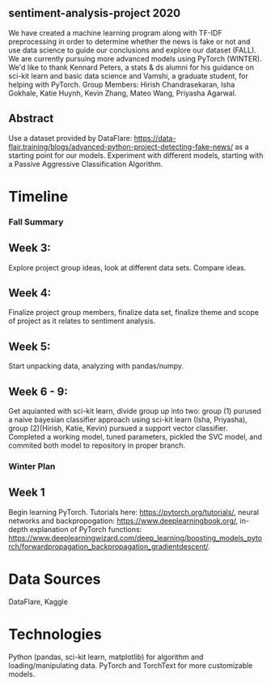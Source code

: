 ## sentiment-analysis-project 2020
We have created a machine learning program along with TF-IDF preprocessing in order to determine whether the news is fake or not and use data science to guide our conclusions and explore our dataset (FALL). We are currently pursuing more advanced models using PyTorch (WINTER). We'd like to thank Kennard Peters, a stats & ds alumni for his guidance on sci-kit learn and basic data science and Vamshi, a graduate student, for helping with PyTorch. Group Members: Hirish Chandrasekaran, Isha Gokhale, Katie Huynh, Kevin Zhang, Mateo Wang, Priyasha Agarwal.

## Abstract
Use a dataset provided by DataFlare: <a href="url">https://data-flair.training/blogs/advanced-python-project-detecting-fake-news/</a> as a starting point for our models. Experiment with different models, starting with a Passive Aggressive Classification Algorithm.

# Timeline
### Fall Summary
## Week 3: 
Explore project group ideas, look at different data sets. Compare ideas. 
## Week 4: 
Finalize project group members, finalize data set, finalize theme and scope of project as it relates to sentiment analysis. 
## Week 5: 
Start unpacking data, analyzing with pandas/numpy. 
## Week 6 - 9: 
Get aquianted with sci-kit learn, divide group up into two: group (1) purused a naive bayesian classifier approach using sci-kit learn (Isha, Priyasha), group (2)(Hirish, Katie, Kevin) pursued a support vector classifier. Completed a working model, tuned parameters, pickled the SVC model, and commited both model to repository in proper branch.

### Winter Plan
## Week 1
Begin learning PyTorch. Tutorials here: https://pytorch.org/tutorials/, neural networks and backpropogation:  https://www.deeplearningbook.org/, in-depth explanation of PyTorch functions:  https://www.deeplearningwizard.com/deep_learning/boosting_models_pytorch/forwardpropagation_backpropagation_gradientdescent/.

# Data Sources
DataFlare, Kaggle

# Technologies
Python (pandas, sci-kit learn, matplotlib) for algorithm and loading/manipulating data. PyTorch and TorchText for more customizable models.


